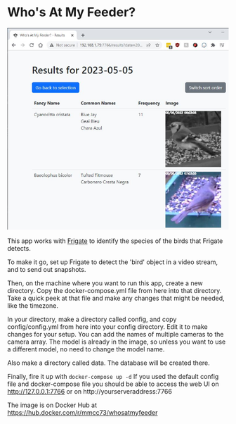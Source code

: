 # Who's At My Feeder?

![screenshot](screenshot.jpg)

This app works with [Frigate](https://frigate.video/) to identify the species of
the birds that Frigate detects.

To make it go, set up Frigate to detect the 'bird' object in a video stream, and
to send out snapshots. 

Then, on the machine where you want to run this app, create a new directory. Copy
the docker-compose.yml file from here into that directory. Take a quick peek
at that file and make any changes that might be needed, like the timezone.

In your directory, make a directory called config, and copy config/config.yml from here
into your config directory. Edit it to make changes for your setup. You can add the names
of multiple cameras to the camera array. The model is already
in the image, so unless you want to use a different model, no need to change the
model name.

Also make a directory called data. The database will be created there.

Finally, fire it up with `docker-compose up -d` If you used the default config file
and docker-compose file you should be able to access the web UI on http://127.0.0.1:7766
or on http://yourserveraddress:7766

The image is on Docker Hub at https://hub.docker.com/r/mmcc73/whosatmyfeeder